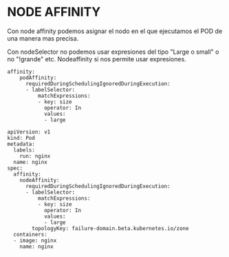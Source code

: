 # NODE AFFINITY

Con node affinity podemos asignar el nodo en el que ejecutamos el POD de una manera mas precisa.

Con nodeSelector no podemos usar expresiones del tipo "Large o small" o no "!grande" etc. Nodeaffinity si nos permite usar expresiones.

~~~
affinity:
    podAffinity:
      requiredDuringSchedulingIgnoredDuringExecution:
      - labelSelector:
          matchExpressions:
          - key: size
            operator: In
            values:
            - large
~~~

~~~
apiVersion: v1
kind: Pod
metadata:
  labels:
    run: nginx
  name: nginx
spec:
  affinity:
    nodeAffinity:
      requiredDuringSchedulingIgnoredDuringExecution:
      - labelSelector:
          matchExpressions:
          - key: size
            operator: In
            values:
            - large
        topologyKey: failure-domain.beta.kubernetes.io/zone
  containers:
  - image: nginx
    name: nginx

~~~
